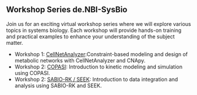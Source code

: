 ## Workshop Series de.NBI-SysBio
Join us for an exciting virtual workshop series where we will explore various topics in systems biology. Each workshop will provide hands-on training and practical examples to enhance your understanding of the subject matter. 

* Workshop 1: [CellNetAnalyzer]([./cna/):Constraint-based modeling and design of metabolic networks with CellNetAnalyzer and CNApy.
* Workshop 2: [COPASI](./copasi/): Introduction to kinetic modeling and simulation using COPASI.
* Workshop 2: [SABIO-RK / SEEK](./hits/): Introduction to data integration and analysis using SABIO-RK and SEEK.

